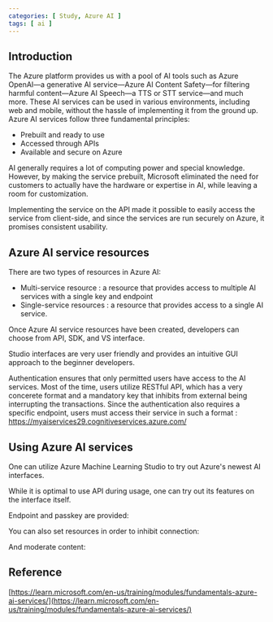 ```yaml
---
categories: [ Study, Azure AI ]
tags: [ ai ] 
---
```



## Introduction
The Azure platform provides us with a pool of AI tools such as Azure OpenAI—a generative AI service—Azure AI Content Safety—for filtering harmful content—Azure AI Speech—a TTS or STT service—and much more. These AI services can be used in various environments, including web and mobile, without the hassle of implementing it from the ground up. Azure AI services follow three fundamental principles:
- Prebuilt and ready to use
- Accessed through APIs
- Available and secure on Azure

AI generally requires a lot of computing power and special knowledge. However, by making the service prebuilt, Microsoft eliminated the need for customers to actually have the hardware or expertise in AI, while leaving a room for customization. 

Implementing the service on the API made it possible to easily access the service from client-side, and since the services are run securely on Azure, it promises consistent usability.

## Azure AI service resources

There are two types of resources in Azure AI:
- Multi-service resource : a resource that provides access to multiple AI services with a single key and endpoint
- Single-service resources : a resource that provides access to a single AI service.

Once Azure AI service resources have been created, developers can choose from API, SDK, and VS interface.

Studio interfaces are very user friendly and provides an intuitive GUI approach to the beginner developers. 

Authentication ensures that only permitted users have access to the AI services. Most of the time, users utilize RESTful API, which has a very concerete format and a mandatory key that inhibits from external being interrupting the transactions. Since the authentication also requires a specific endpoint, users must access their service in such a format : 
https://myaiservices29.cognitiveservices.azure.com/



## Using Azure AI services

One can utilize Azure Machine Learning Studio to try out Azure's newest AI interfaces. 

While it is optimal to use API during usage, one can try out its features on the interface itself.



Endpoint and passkey are provided:


You can also set resources in order to inhibit connection:


And moderate content:



## Reference

[https://learn.microsoft.com/en-us/training/modules/fundamentals-azure-ai-services/](https://learn.microsoft.com/en-us/training/modules/fundamentals-azure-ai-services/)


